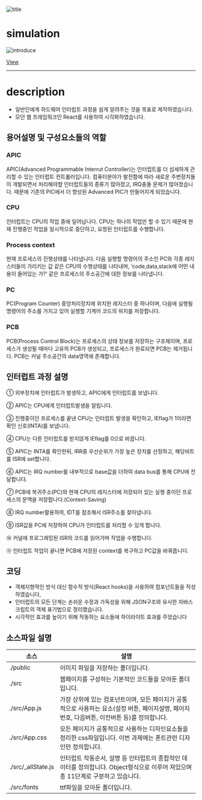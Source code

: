 ![title](https://user-images.githubusercontent.com/46894554/83957388-27daae80-a8a3-11ea-8022-7d67756361b4.png)
# simulation

![introduce](https://user-images.githubusercontent.com/46894554/84329086-acd50900-abbe-11ea-9915-02dac638c3dc.png)

[View](https://SteelEyebrows.github.io/HW_interrupt_simulation/)

___
# description

- 일반인에게 하드웨어 인터럽트 과정을 쉽게 알려주는 것을 목표로 제작하였습니다. 
- 모던 웹 프레임워크인 React를 사용하여 시각화하였습니다. 

## 용어설명 및 구성요소들의 역할
### APIC
APIC(Advanced Programmable Interrut Controller)는 인터럽트를 더 섬세하게 관리할 수 있는 인터럽트 컨트롤러입니다. 컴퓨터분야가 발전함에 따라 새로운 주변장치들이 개발되면서 처리해야할 인터럽트들의 종류가 많아졌고, IRQ충돌 문제가 많아졌습니다. 때문에 기존의 PIC에서 더 향상된 Advanced PIC가 만들어지게 되었습니다.

### CPU
인터럽트는 CPU의 작업 중에 일어납니다. CPU는 하나의 작업만 할 수 있기 때문에 현재 진행중인 작업을 일시적으로 중단하고, 요청된 인터럽트를 수행합니다.

### Process context
현재 프로세스의 진행상태를 나타냅니다. 다음 실행할 명령어의 주소인 PC와 각종 레지스터들이 가리키는 값 같은 CPU의 수행상태를 나타내며, ‘code,data,stack에 어떤 내용이 들어있는 가?‘ 같은 프로세스의 주소공간에 대한 정보를 나타냅니다.

### PC
PC(Program Counter) 중앙처리장치에 위치한 레지스터 중 하나이며, 다음에 실행될 명령어의 주소를 가지고 있어 실행할 기계어 코드의 위치를 저장합니다.

### PCB
PCB(Process Control Block)는 프로세스의 상태 정보를 저장하는 구조체이며, 프로세스가 생성될 때마다 고유의 PCB가 생성되고, 프로세스가 완료되면 PCB는 제거됩니다. PCB는 커널 주소공간의 data영역에 존재합니다.

## 인터럽트 과정 설명
① 외부장치에 인터럽트가 발생하고, APIC에게 인터럽트를 보냅니다.

② APIC는 CPU에게 인터럽트발생을 알립니다.

③ 진행중이던 프로세스를 끝낸 CPU는 인터럽트 발생을 확인하고, IEflag가 1이라면 확인 신호(INTA)를 보냅니다.

④ CPU는 다른 인터럽트를 받지않게 IEflag를 0으로 바꿉니다.

⑤ APIC는 INTA를 확인한뒤, IRR중 우선순위가 가장 높은 장치를 선정하고, 해당비트를 ISR에 set합니다.

⑥ APIC는 IRQ number를 내부적으로 base값을 더하여 data bus를 통해 CPU에 전달합니다.

⑦ PCB에 복귀주소(PC)와 현재 CPU의 레지스터에 저장되어 있는 실행 중이던 프로세스의 문맥을 저장합니다.(Context-Saving) 

⑧ IRQ number활용하여, IDT를 참조해서 ISR주소를 찾아냅니다.

⑨ ISR값을 PC에 저장하여 CPU가 인터럽트를 처리할 수 있게 합니다.

⑩ 커널에 프로그래밍된 ISR의 코드를 읽어가며 작업을 수행합니다.

⑪ 인터럽트 작업이 끝나면 PCB에 저장된 context를 복구하고 PC값을 바꿔줍니다.

## 코딩

- 객체지향적인 방식 대신 함수적 방식(React hooks)을 사용하여 컴포넌트들을 작성하였습니다, 
- 인터럽트의 모든 단계는 손쉬운 수정과 가독성을 위해 JSON구조와 유사한 자바스크립트의 객체 표기법으로 정리했습니다.
- 시각적인 효과를 높이기 위해 작동하는 요소들에 하이라이트 효과를 주었습니다

## 소스파일 설명

|소스|설명|
|--|------|
|./public |이미지 파일을 저장하는 폴더입니다.|
|./src |웹페이지를 구성하는 기본적인 코드들을 모아둔 폴더입니다.|
|./src/App.js |가장 상위에 있는 컴포넌트이며, 모든 페이지가 공통적으로 사용하는 요소(설정 버튼, 페이지설명, 페이지 번호, 다음버튼, 이전버튼 등)를 정의합니다. |
|./src/App.css |모든 페이지가 공통적으로 사용하는 디자인요소들을 정리한 css파일입니다. 이번 과제에는 폰트관련 디자인만 정의합니다.|
|./src/_allState.js |인터럽트 작동순서, 설명 등 인터럽트의 종합적인 데이터를 정의합니다. Object형식으로 이루어 져있으며 총 11단계로 구분하고 있습니다. |
|./src/fonts|ttf파일을 모아둔 폴더입니다.|

